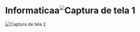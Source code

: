 # Informaticaa![Captura de tela 1](https://github.com/RodrigoFranco01/Informaticaa/assets/162648765/a5cc8eff-ab12-49c5-bdbc-088158db28b8)
![Captura de tela 2](https://github.com/RodrigoFranco01/Informaticaa/assets/162648765/78254214-4443-4f89-8e40-e8dc44cbc9dd)
